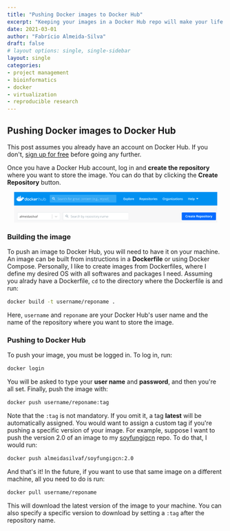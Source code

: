 ```yaml
---
title: "Pushing Docker images to Docker Hub"
excerpt: "Keeping your images in a Docker Hub repo will make your life easier"
date: 2021-03-01
author: "Fabrício Almeida-Silva"
draft: false
# layout options: single, single-sidebar
layout: single
categories:
- project management
- bioinformatics
- docker
- virtualization
- reproducible research
---
```


## Pushing Docker images to Docker Hub

This post assumes you already have an account on Docker Hub. If you don't, [sign up for free](https://hub.docker.com/) before going any further. 

Once you have a Docker Hub account, log in and **create the repository** where you want to store the image. You can do that by clicking the **Create Repository** button.

<img src="dockerhub_create_repo.png" width="472" style="display: block; margin: auto;" />

### Building the image

To push an image to Docker Hub, you will need to have it on your machine. An image can be built from instructions in a **Dockerfile** or using Docker Compose. Personally, I like to create images from Dockerfiles, where I define my desired OS with all softwares and packages I need. Assuming you alrady have a Dockerfile, `cd` to the directory where the Dockerfile is and run:


```bash
docker build -t username/reponame .
```

Here, `username` and `reponame` are your Docker Hub's user name and the name of the repository where you want to store the image.

### Pushing to Docker Hub

To push your image, you must be logged in. To log in, run:


```bash
docker login
```

You will be asked to type your **user name** and **password**, and then you're all set. Finally, push the image with:


```bash
docker push username/reponame:tag
```

Note that the `:tag` is not mandatory. If you omit it, a tag **latest** will be automatically assigned. You would want to assign a custom tag if you're pushing a specific version of your image. For example, suppose I want to push the version 2.0 of an image to my [soyfungigcn](https://hub.docker.com/repository/docker/almeidasilvaf/soyfungigcn) repo. To do that, I would run:


```bash
docker push almeidasilvaf/soyfungigcn:2.0
```

And that's it! In the future, if you want to use that same image on a different machine, all you need to do is run:


```bash
docker pull username/reponame
```

This will download the latest version of the image to your machine. You can also specify a specific version to download by setting a `:tag` after the repository name.

